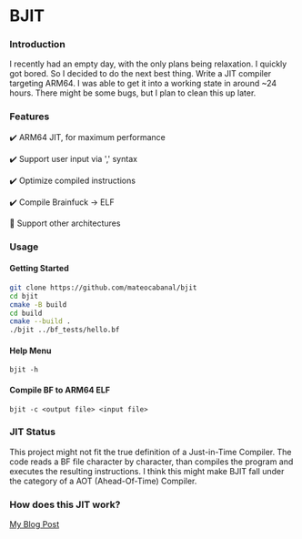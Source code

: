 # BJIT

### Introduction

I recently had an empty day, with the only plans being relaxation. I quickly got bored. So I decided to do the next best thing.
Write a JIT compiler targeting ARM64.
I was able to get it into a working state in around ~24 hours. There might be some bugs, but I plan to clean this up later.

### Features

✔️ ARM64 JIT, for maximum performance

✔️ Support user input via ',' syntax

✔️ Optimize compiled instructions

✔️ Compile Brainfuck -> ELF

🚧 Support other architectures

### Usage

#### Getting Started
```bash
git clone https://github.com/mateocabanal/bjit
cd bjit
cmake -B build
cd build
cmake --build .
./bjit ../bf_tests/hello.bf
```

#### Help Menu
```bjit -h```

#### Compile BF to ARM64 ELF
```bjit -c <output file> <input file>```

### JIT Status
This project might not fit the true definition of a Just-in-Time Compiler.
The code reads a BF file character by character, than compiles the program and executes the resulting instructions.
I think this might make BJIT fall under the category of a AOT (Ahead-Of-Time) Compiler.

### How does this JIT work?

[My Blog Post](https://mateocabanal.ca/post/writing_a_bf_jit)
